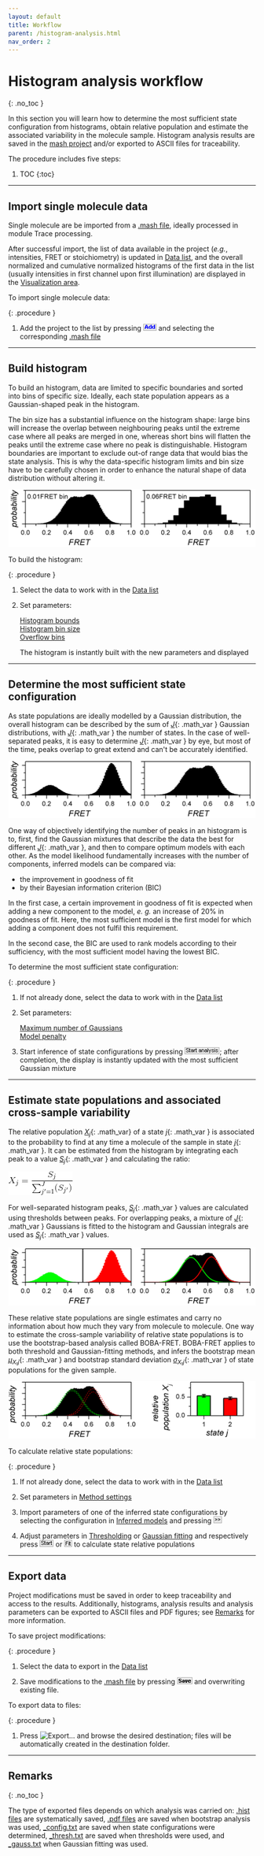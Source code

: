 ```yaml
---
layout: default
title: Workflow
parent: /histogram-analysis.html
nav_order: 2
---
```


# Histogram analysis workflow
{: .no_toc }

In this section you will learn how to determine the most sufficient state configuration from histograms, obtain relative population and estimate the associated variability in the molecule sample. 
Histogram analysis results are saved in the 
[mash project](../output-files/mash-mash-project.html) and/or exported to ASCII files for traceability.

The procedure includes five steps:

1. TOC
{:toc}


---

## Import single molecule data

Single molecule are be imported from a 
[.mash file](../output-files/mash-mash-project.html), ideally processed in module Trace processing.

After successful import, the list of data available in the project (*e.g.*, intensities, FRET or stoichiometry) is updated in 
[Data list](panels/panel-histogram-and-plot.html#data-list), and the overall normalized and cumulative normalized histograms of the first data in the list (usually intensities in first channel upon first illumination) are displayed in the 
[Visualization area](panels/area-visualization.html).

To import single molecule data:

{: .procedure }
1. Add the project to the list by pressing 
   ![Add](../assets/images/gui/HA-but-add.png "Add") and selecting the corresponding 
   [.mash file](../output-files/mash-mash-project.html)  


---

## Build histogram

To build an histogram, data are limited to specific boundaries and sorted into bins of specific size.
Ideally, each state population appears as a Gaussian-shaped peak in the histogram.

The bin size has a substantial influence on the histogram shape: large bins will increase the overlap between neighbouring peaks until the extreme case where all peaks are merged in one, whereas short bins will flatten the peaks until the extreme case where no peak is distinguishable.
Histogram boundaries are important to exclude out-of range data that would bias the state analysis.
This is why the data-specific histogram limits and bin size have to be carefully chosen in order to enhance the natural shape of data distribution without altering it.

![Effect of histogram bin size](../assets/images/figures/HA-workflow-scheme-bin-size.png "Effect of histogram bin size")

To build the histogram:

{: .procedure }
1. Select the data to work with in the 
   [Data list](panels/panel-histogram-and-plot.html#data-list)  
     
1. Set parameters:  
     
   [Histogram bounds](panels/panel-histogram-and-plot.html#histogram-bounds)  
   [Histogram bin size](panels/panel-histogram-and-plot.html#histogram-bin-size)  
   [Overflow bins](panels/panel-histogram-and-plot.html#overflow-bins)  
     
   The histogram is instantly built with the new parameters and displayed 


---

## Determine the most sufficient state configuration

As state populations are ideally modelled by a Gaussian distribution, the overall histogram can be described by the sum of 
[*J*](){: .math_var } Gaussian distributions, with 
[*J*](){: .math_var } the number of states.
In the case of well-separated peaks, it is easy to determine 
[*J*](){: .math_var } by eye, but most of the time, peaks overlap to great extend and can't be accurately identified.

![Histogram peak overlap](../assets/images/figures/HA-workflow-scheme-peak-overlap.png "Histogram peak overlap")

One way of objectively identifying the number of peaks in an histogram is to, first, find the Gaussian mixtures that describe the data the best for different 
[*J*](){: .math_var }, and then to compare optimum models with each other.
As the model likelihood fundamentally increases with the number of components, inferred models can be compared via:

* the improvement in goodness of fit
* by their Bayesian information criterion (BIC)

In the first case, a certain improvement in goodness of fit is expected when adding a new component to the model, *e. g.* an increase of 20% in goodness of fit.
Here, the most sufficient model is the first model for which adding a component does not fulfil this requirement.

In the second case, the BIC are used to rank models according to their sufficiency, with the most sufficient model having the lowest BIC.

To determine the most sufficient state configuration:

{: .procedure }
1. If not already done, select the data to work with in the 
   [Data list](panels/panel-histogram-and-plot.html#data-list)  
     
1. Set parameters:  
     
   [Maximum number of Gaussians](panels/panel-state-configuration.html#maximum-number-of-gaussians)  
   [Model penalty](panels/panel-state-configuration.html#model-penalty)  
     
1. Start inference of state configurations by pressing 
   ![Start analysis](../assets/images/gui/HA-but-start-analysis.png "Start analysis"); after completion, the display is instantly updated with the most sufficient Gaussian mixture


---

## Estimate state populations and associated cross-sample variability

The relative population 
[*X*<sub>*j*</sub>](){: .math_var} of a state 
[*j*](){: .math_var } is associated to the probability to find at any time a molecule of the sample in state 
[*j*](){: .math_var }.
It can be estimated from the histogram by integrating each peak to a value 
[*S*<sub>*j*</sub>](){: .math_var } and calculating the ratio:

<img src="../assets/images/equations/HA-eq-pop.gif" alt="X_{j} = \frac{S_{j}}{\sum_{j'=1}^{J}( S_{j'})}">

<!--
{: .equation }
*X*<sub>*j*</sub> = *S*<sub>*j*</sub> / &#931;<sub>1&#8805;*j'*&#8805;*J*</sub>(  *S*<sub>*j'*</sub> )
-->

For well-separated histogram peaks, 
[*S*<sub>*j*</sub>](){: .math_var } values are calculated using thresholds between peaks.
For overlapping peaks, a mixture of 
[*J*](){: .math_var } Gaussians is fitted to the histogram and Gaussian integrals are used as 
[*S*<sub>*j*</sub>](){: .math_var } values.

![Estimation of state's relative populations](../assets/images/figures/HA-workflow-scheme-populations.png "Estimation of state's relative populations")

These relative state populations are single estimates and carry no information about how much they vary from molecule to molecule.
One way to estimate the cross-sample variability of relative state populations is to use the bootstrap-based analysis called BOBA-FRET.
BOBA-FRET applies to both threshold and Gaussian-fitting methods, and infers the bootstrap mean 
[*&#956;*<sub>*X*,*j*</sub>](){: .math_var } and bootstrap standard deviation
[*&#963;*<sub>*X*,*j*</sub>](){: .math_var } of state populations for the given sample.

![Estimation of cross sample variability with BOBA-FRET](../assets/images/figures/HA-workflow-scheme-bobafret.png "Estimation of cross sample variability with BOBA-FRET")

To calculate relative state populations:

{: .procedure }
1. If not already done, select the data to work with in the 
   [Data list](panels/panel-histogram-and-plot.html#data-list)  
     
1. Set parameters in 
   [Method settings](panels/panel-state-populations.html#method-settings)  
     
1. Import parameters of one of the inferred state configurations by selecting the configuration in 
   [Inferred models](panels/panel-state-configuration.html#inferred-models) and pressing 
   ![>>](../assets/images/gui/HA-but-supsup.png ">>")  
     
1. Adjust parameters in 
   [Thresholding](panels/panel-state-populations.html#thresholding) or 
   [Gaussian fitting](panels/panel-state-populations.html#gaussian-fitting) and respectively press 
   ![Start](../assets/images/gui/HA-but-start.png "Start") or 
   ![Fit](../assets/images/gui/HA-but-fit.png "Fit") to calculate state relative populations


---

## Export data

Project modifications must be saved in order to keep traceability and access to the results.
Additionally, histograms, analysis results and analysis parameters can be exported to ASCII files and PDF figures; see 
[Remarks](#remarks) for more information.

To save project modifications:

{: .procedure }
1. Select the data to export in the 
   [Data list](panels/panel-histogram-and-plot.html#data-list)  
     
1. Save modifications to the 
   [.mash file](../output-files/mash-mash-project.html) by pressing 
   ![Save](../assets/images/gui/HA-but-save.png "Save") and overwriting existing file.  

To export data to files:

{: .procedure }
1. Press
   ![Export...](../../assets/images/gui/HA-but-export3p.png "Export...") and browse the desired destination; files will be automatically created in the destination folder.


---
 
## Remarks
{: .no_toc }

The type of exported files depends on which analysis was carried on: 
[.hist files](../output-files/hist-histograms.html) are systematically saved, 
[.pdf files](../output-files/pdf-histogram-analysis-figures.html) are saved when bootstrap analysis was used, 
[_config.txt](../output-files/txt-histogram-state-configurations.html) are saved when state configurations were determined, 
[_thresh.txt](../output-files/txt-histogram-gaussian-populations.html) are saved when thresholds were used, and 
[_gauss.txt](../output-files/txt-histogram-gaussian-populations.) when Gaussian fitting was used.


